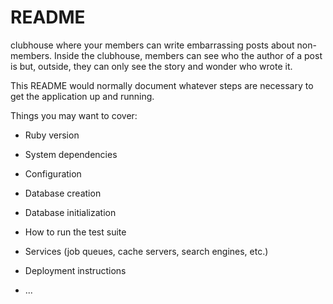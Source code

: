 # README

clubhouse where your members can write embarrassing posts about non-members.
Inside the clubhouse, members can see who the author of a post is but, outside, they can only see the story and wonder who wrote it.

This README would normally document whatever steps are necessary to get the
application up and running.

Things you may want to cover:

* Ruby version

* System dependencies

* Configuration

* Database creation

* Database initialization

* How to run the test suite

* Services (job queues, cache servers, search engines, etc.)

* Deployment instructions

* ...
